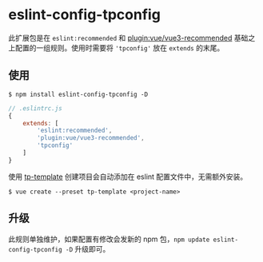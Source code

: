 # eslint-config-tpconfig

此扩展包是在 `eslint:recommended` 和 [plugin:vue/vue3-recommended](https://eslint.vuejs.org/) 基础之上配置的一组规则。使用时需要将 `'tpconfig'` 放在 `extends` 的末尾。

## 使用

```shell
$ npm install eslint-config-tpconfig -D
```

```js
// .eslintrc.js
{
    extends: [
        'eslint:recommended',
        'plugin:vue/vue3-recommended',
        'tpconfig'
    ]
}
```

使用 [tp-template](https://github.com/CDTRSFE/vue-cli-plugin-tp-template) 创建项目会自动添加在 eslint 配置文件中，无需额外安装。

```shell
$ vue create --preset tp-template <project-name>
```

## 升级

此规则单独维护，如果配置有修改会发新的 npm 包，`npm update eslint-config-tpconfig -D` 升级即可。
